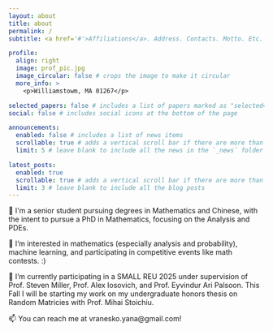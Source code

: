 ```yaml
---
layout: about
title: about
permalink: /
subtitle: <a href='#'>Affiliations</a>. Address. Contacts. Motto. Etc.

profile:
  align: right
  image: prof_pic.jpg
  image_circular: false # crops the image to make it circular
  more_info: >
    <p>Williamstowm, MA 01267</p>

selected_papers: false # includes a list of papers marked as "selected={true}"
social: false # includes social icons at the bottom of the page

announcements:
  enabled: false # includes a list of news items
  scrollable: true # adds a vertical scroll bar if there are more than 3 news items
  limit: 5 # leave blank to include all the news in the `_news` folder

latest_posts:
  enabled: true
  scrollable: true # adds a vertical scroll bar if there are more than 3 new posts items
  limit: 3 # leave blank to include all the blog posts
---
```


<p>👋 I'm a senior student pursuing degrees in Mathematics and Chinese, with the intent to pursue a PhD in Mathematics, focusing on the Analysis and PDEs.<p>
<p>👀 I’m interested in mathematics (especially analysis and probability), machine learning, and participating in competitive events like math contests. :)<p>
<p>🌱 I’m currently participating in a SMALL REU 2025 under supervision of Prof. Steven Miller, Prof. Alex Iosovich, and Prof. Eyvindur Ari Palsoon. This Fall I will be starting my work on my undergraduate honors thesis on Random Matricies with Prof. Mihai Stoichiu.<p>
<p>📫 You can reach me at vranesko.yana@gmail.com!<p>
